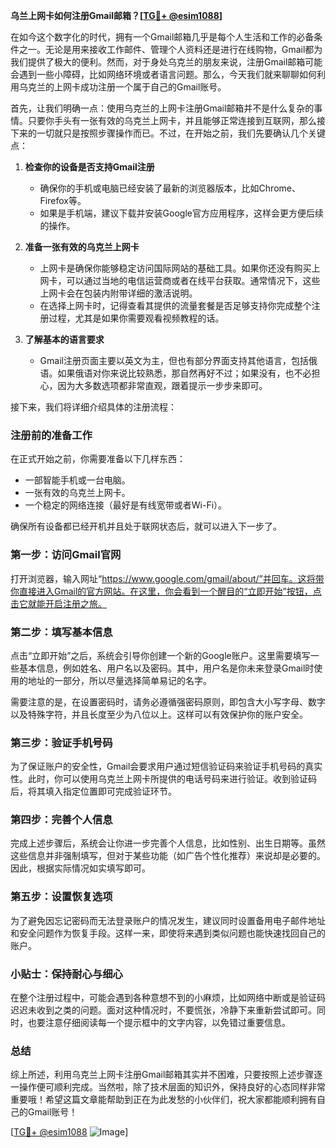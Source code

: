 **乌兰上网卡如何注册Gmail邮箱？[[TG💪+ @esim1088](https://t.me/s/esim1088)]**

在如今这个数字化的时代，拥有一个Gmail邮箱几乎是每个人生活和工作的必备条件之一。无论是用来接收工作邮件、管理个人资料还是进行在线购物，Gmail都为我们提供了极大的便利。然而，对于身处乌克兰的朋友来说，注册Gmail邮箱可能会遇到一些小障碍，比如网络环境或者语言问题。那么，今天我们就来聊聊如何利用乌克兰的上网卡成功注册一个属于自己的Gmail账号。

首先，让我们明确一点：使用乌克兰的上网卡注册Gmail邮箱并不是什么复杂的事情。只要你手头有一张有效的乌克兰上网卡，并且能够正常连接到互联网，那么接下来的一切就只是按照步骤操作而已。不过，在开始之前，我们先要确认几个关键点：

1. **检查你的设备是否支持Gmail注册**
   - 确保你的手机或电脑已经安装了最新的浏览器版本，比如Chrome、Firefox等。
   - 如果是手机端，建议下载并安装Google官方应用程序，这样会更方便后续的操作。

2. **准备一张有效的乌克兰上网卡**
   - 上网卡是确保你能够稳定访问国际网站的基础工具。如果你还没有购买上网卡，可以通过当地的电信运营商或者在线平台获取。通常情况下，这些上网卡会在包装内附带详细的激活说明。
   - 在选择上网卡时，记得查看其提供的流量套餐是否足够支持你完成整个注册过程，尤其是如果你需要观看视频教程的话。

3. **了解基本的语言要求**
   - Gmail注册页面主要以英文为主，但也有部分界面支持其他语言，包括俄语。如果俄语对你来说比较熟悉，那自然再好不过；如果没有，也不必担心，因为大多数选项都非常直观，跟着提示一步步来即可。

接下来，我们将详细介绍具体的注册流程：

### 注册前的准备工作

在正式开始之前，你需要准备以下几样东西：
- 一部智能手机或一台电脑。
- 一张有效的乌克兰上网卡。
- 一个稳定的网络连接（最好是有线宽带或者Wi-Fi）。

确保所有设备都已经开机并且处于联网状态后，就可以进入下一步了。

### 第一步：访问Gmail官网

打开浏览器，输入网址“https://www.google.com/gmail/about/”并回车。这将带你直接进入Gmail的官方网站。在这里，你会看到一个醒目的“立即开始”按钮，点击它就能开启注册之旅。

### 第二步：填写基本信息

点击“立即开始”之后，系统会引导你创建一个新的Google账户。这里需要填写一些基本信息，例如姓名、用户名以及密码。其中，用户名是你未来登录Gmail时使用的地址的一部分，所以尽量选择简单易记的名字。

需要注意的是，在设置密码时，请务必遵循强密码原则，即包含大小写字母、数字以及特殊字符，并且长度至少为八位以上。这样可以有效保护你的账户安全。

### 第三步：验证手机号码

为了保证账户的安全性，Gmail会要求用户通过短信验证码来验证手机号码的真实性。此时，你可以使用乌克兰上网卡所提供的电话号码来进行验证。收到验证码后，将其填入指定位置即可完成验证环节。

### 第四步：完善个人信息

完成上述步骤后，系统会让你进一步完善个人信息，比如性别、出生日期等。虽然这些信息并非强制填写，但对于某些功能（如广告个性化推荐）来说却是必要的。因此，根据实际情况如实填写即可。

### 第五步：设置恢复选项

为了避免因忘记密码而无法登录账户的情况发生，建议同时设置备用电子邮件地址和安全问题作为恢复手段。这样一来，即使将来遇到类似问题也能快速找回自己的账户。

### 小贴士：保持耐心与细心

在整个注册过程中，可能会遇到各种意想不到的小麻烦，比如网络中断或是验证码迟迟未收到之类的问题。面对这种情况时，不要慌张，冷静下来重新尝试即可。同时，也要注意仔细阅读每一个提示框中的文字内容，以免错过重要信息。

### 总结

综上所述，利用乌克兰上网卡注册Gmail邮箱其实并不困难，只要按照上述步骤逐一操作便可顺利完成。当然啦，除了技术层面的知识外，保持良好的心态同样非常重要哦！希望这篇文章能帮助到正在为此发愁的小伙伴们，祝大家都能顺利拥有自己的Gmail账号！

[[TG💪+ @esim1088](https://t.me/s/esim1088) ![Image](https://i.postimg.cc/4NQfJmqS/Snipaste-2025-05-13-00-14-12.png)]